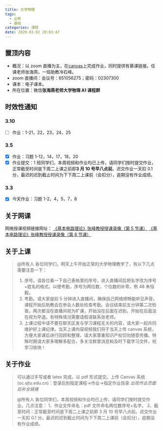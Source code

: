 ```yaml
---
title: 大学物理
tags:
  - 必修
  - 基础
categories: 课程
date: 2020-03-02 20:03:47
---
```


## 置顶内容

- 概况：以 zoom 直播为主，在[canvas](https://oc.sjtu.edu.cn/courses/18339)上完成作业，同时提供有慕课链接。任课老师张海燕，一班助教冷石峰。
- zoom 直播间：会议号：651056275；密码：02307300
- 课本：电子课本。
- 所在位置：微信**张海燕老师大学物理 A1 课程群**

## 时效性通知

### 3.10

- [ ] 作业：1-21，22，23，24，25

<!--more-->

### 3.5

- [x] 作业：习题 1-12，14，17，18，20
- [x] 作业提交：1 班同学们，本周视频和作业均已上传，请同学们按时提交作业，正常截至时间是下周二上课之前即**3 月 10 号早八点前**。迟交作业一天扣 0.1 分，最迟的迟到截止时间为下下周二上课前（会扣分），逾期没有作业成绩。

### 3.3

- [x] 今天作业：习题 1-2，4，5，7，8

## 关于网课

网络授课视频链接网址：
[《基本电路理论》张峰教授授课录像（第 5 节课）](https://v.sjtu.edu.cn/course/opencourseshare7006.html)
[《基本电路理论》张峰教授授课录像（第 6 节课）](https://v.sjtu.edu.cn/course/opencourseshare7007.html)

## 关于上课

> @所有人
> 各位同学们，明天上午开始正常的大学物理教学了，有以下几点需要注意一下：
>
> 1. 序号。请各位看一下自己表格里的序号，进入直播间后把名字改为序号+姓名的格式。以便考勤，序号为两位数，个位数的补零，例 48 朱恒毅。
> 2. 考勤。请大家提前 5 分钟进入直播间，确保自己网络顺畅能听见声音，课程开始后助教会在参会人数处检查考勤。会议结束前五分钟第二次检查。两次都没在直播间视为旷课，开始没在后面在迟到，开始在后面没在视为早退。有特殊情况需要请假请联系张老师。
> 3. 上课过程中请不要在聊天区发与学习课程无关的内容，请大家一起共同维护好上课纪律。当天上课内容视频我们将于当天上传 canvas 系统，方便大家课后进行回顾和整理，请大家尊重知识产权切勿随意传播。特殊时期请大家多理解多配合，多关注群里消息和及时下载学习文件，祝学习愉快！

## 关于作业

> 可以通过手写或者 latex 完成，以 pdf 形式提交。上传 Canvas 系统(oc.sjtu.edu.cn)：登录后到指定课程->作业->指定作业目录
> _出现作业页面后补全链接_
>
> @所有人
> 各位同学们，本周视频和作业均已上传，请同学们按时提交作业。几点注意：
> 1、作业文件命名：pdf 文件命名两位数序号+名字。
> 2、截至时间：正常截至时间是下周二上课之前即 3 月 10 号早八点前。迟交作业一天扣 0.1 分，最迟的迟到截止时间为下下周二上课前（会扣分），逾期没有作业成绩。
